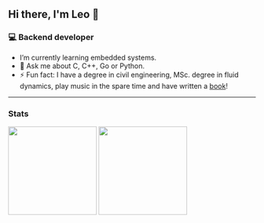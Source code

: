 ## Hi there, I'm Leo 👋

<!--
**araujo88/araujo88** is a ✨ _special_ ✨ repository because its `README.md` (this file) appears on your GitHub profile.

Here are some ideas to get you started:

- 🔭 I’m currently working on ...
- 🌱 I’m currently learning ...
- 👯 I’m looking to collaborate on ...
- 🤔 I’m looking for help with ...
- 💬 Ask me about ...
- 📫 How to reach me: ...
- 😄 Pronouns: ...
- ⚡ Fun fact: ...
-->

### 💻 Backend developer

- I’m currently learning embedded systems.
- 💬  Ask me about C, C++, Go or Python.
- ⚡ Fun fact: I have a degree in civil engineering, MSc. degree in fluid dynamics, play music in the spare time and have written a [book](https://www.amazon.com/Fragments-accelerating-reality-Leonardo-Araujo-ebook/dp/B0C6ZXQVH5)!

<hr />

### Stats

<div>
 <img height="180em" src="https://github-readme-stats.vercel.app/api?username=araujo88&layout=compact&show_icons=true&theme=dark" />
 <img height="180em" src="https://github-readme-stats.vercel.app/api/top-langs/?username=araujo88&layout=compact&langs_count=6&theme=dark&hide=css,scss,html,tex,makefile" />
</div>

<!--
<hr />


 ### Languages
 
<div>
 <img height="50em" src="https://cdn.jsdelivr.net/gh/devicons/devicon/icons/c/c-original.svg" />
 <img height="50em" src="https://cdn.jsdelivr.net/gh/devicons/devicon/icons/cplusplus/cplusplus-original.svg" />
 <img height="50em" src="https://cdn.jsdelivr.net/gh/devicons/devicon/icons/csharp/csharp-original.svg" />
 <img height="50em" src="https://cdn.jsdelivr.net/gh/devicons/devicon/icons/python/python-original.svg" />
 <img height="50em" src="https://cdn.jsdelivr.net/gh/devicons/devicon/icons/java/java-original.svg" />
 <img height="50em" src="https://cdn.jsdelivr.net/gh/devicons/devicon/icons/matlab/matlab-original.svg" />
 <img height="50em" src="https://cdn.jsdelivr.net/gh/devicons/devicon/icons/latex/latex-original.svg" />
 <img height="50em" src="https://cdn.jsdelivr.net/gh/devicons/devicon/icons/html5/html5-original.svg" />
 <img height="50em" src="https://cdn.jsdelivr.net/gh/devicons/devicon/icons/css3/css3-original.svg" />
 <img height="50em" src="https://cdn.jsdelivr.net/gh/devicons/devicon/icons/javascript/javascript-original.svg" />
</div>

<hr />

 ### Frameworks / Libraries

<div>
 <img height="50em" src="https://cdn.jsdelivr.net/gh/devicons/devicon/icons/django/django-plain.svg" />
 <img height="50em" src="https://cdn.jsdelivr.net/gh/devicons/devicon/icons/flask/flask-original.svg" />
 <img height="50em" src="https://cdn.jsdelivr.net/gh/devicons/devicon/icons/numpy/numpy-original.svg" />
 <img height="50em" src="https://cdn.jsdelivr.net/gh/devicons/devicon/icons/pandas/pandas-original.svg" />
 <img height="50em" src="https://cdn.jsdelivr.net/gh/devicons/devicon/icons/qt/qt-original.svg" />
 <img height="50em" src="https://cdn.jsdelivr.net/gh/devicons/devicon/icons/selenium/selenium-original.svg"" />
 <img height="50em" src="https://cdn.jsdelivr.net/gh/devicons/devicon/icons/dotnetcore/dotnetcore-original.svg" />
</div>

<hr />

 ### Tools

<div>
 <img height="50em" src="https://cdn.jsdelivr.net/gh/devicons/devicon/icons/vscode/vscode-original.svg" />
 <img height="50em" src="https://cdn.jsdelivr.net/gh/devicons/devicon/icons/visualstudio/visualstudio-plain.svg" />
 <img height="50em" src="https://cdn.jsdelivr.net/gh/devicons/devicon/icons/vim/vim-original.svg" />
 <img height="50em" src="https://cdn.jsdelivr.net/gh/devicons/devicon/icons/git/git-original.svg" />
 <img height="50em" src="https://cdn.jsdelivr.net/gh/devicons/devicon/icons/tortoisegit/tortoisegit-original.svg" />
 <img height="50em" src="https://cdn.jsdelivr.net/gh/devicons/devicon/icons/docker/docker-original.svg" />
 <img height="50em" src="https://cdn.jsdelivr.net/gh/devicons/devicon/icons/gimp/gimp-original.svg" />
 <img height="50em" src="https://cdn.jsdelivr.net/gh/devicons/devicon/icons/photoshop/photoshop-plain.svg" />
</div>

<hr />

 ### OS

<div>
 <img height="50em" src="https://cdn.jsdelivr.net/gh/devicons/devicon/icons/linux/linux-original.svg" />
 <img height="50em" src="https://cdn.jsdelivr.net/gh/devicons/devicon/icons/debian/debian-original.svg" />
 <img height="50em" src="https://cdn.jsdelivr.net/gh/devicons/devicon/icons/ubuntu/ubuntu-plain.svg" />
 <img height="50em" src="https://cdn.jsdelivr.net/gh/devicons/devicon/icons/windows8/windows8-original.svg" />
</div>

<hr />
-->
